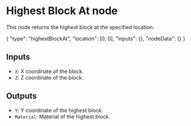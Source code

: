 # Highest Block At node

This node returns the highest block at the specified location.

<Node>
    {
        "type": "highestBlockAt",
        "location": [0, 0],
        "inputs": {},
        "nodeData": {}
    }
</Node>

## Inputs

-   `X`: X coordinate of the block.
-   `Z`: Z coordinate of the block.

## Outputs

-   `Y`: Y coordinate of the highest block.
-   `Material`: Material of the highest block.
